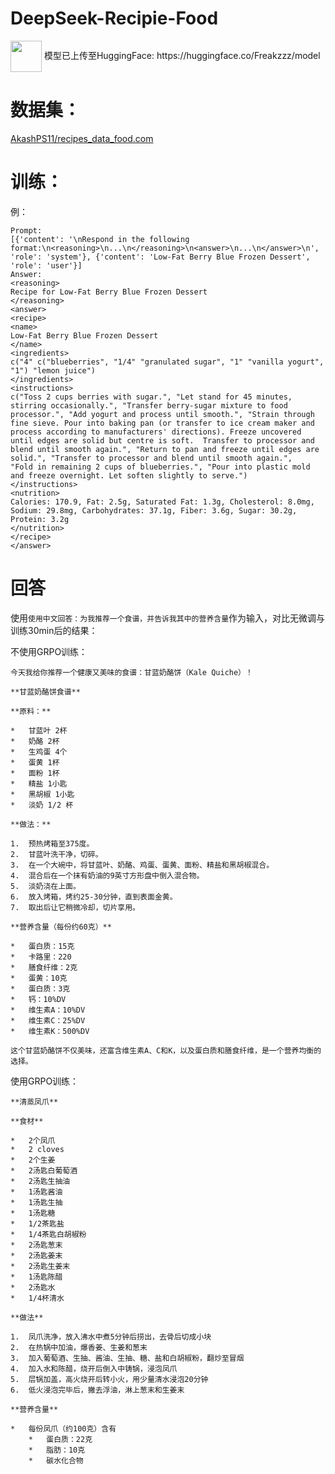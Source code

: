 # DeepSeek-Recipie-Food
<img src="https://raw.githubusercontent.com/unslothai/unsloth/main/images/made with unsloth.png" height="50" align="center" />
模型已上传至HuggingFace: https://huggingface.co/Freakzzz/model

# 数据集：
[AkashPS11/recipes_data_food.com](https://huggingface.co/datasets/AkashPS11/recipes_data_food.com)
# 训练：
例：
```
Prompt:
[{'content': '\nRespond in the following format:\n<reasoning>\n...\n</reasoning>\n<answer>\n...\n</answer>\n', 'role': 'system'}, {'content': 'Low-Fat Berry Blue Frozen Dessert', 'role': 'user'}]
Answer:
<reasoning>
Recipe for Low-Fat Berry Blue Frozen Dessert
</reasoning>
<answer>
<recipe>
<name>
Low-Fat Berry Blue Frozen Dessert
</name>
<ingredients>
c("4" c("blueberries", "1/4" "granulated sugar", "1" "vanilla yogurt", "1") "lemon juice")
</ingredients>
<instructions>
c("Toss 2 cups berries with sugar.", "Let stand for 45 minutes, stirring occasionally.", "Transfer berry-sugar mixture to food processor.", "Add yogurt and process until smooth.", "Strain through fine sieve. Pour into baking pan (or transfer to ice cream maker and process according to manufacturers' directions). Freeze uncovered until edges are solid but centre is soft.  Transfer to processor and blend until smooth again.", "Return to pan and freeze until edges are solid.", "Transfer to processor and blend until smooth again.", 
"Fold in remaining 2 cups of blueberries.", "Pour into plastic mold and freeze overnight. Let soften slightly to serve.")
</instructions>
<nutrition>
Calories: 170.9, Fat: 2.5g, Saturated Fat: 1.3g, Cholesterol: 8.0mg, Sodium: 29.8mg, Carbohydrates: 37.1g, Fiber: 3.6g, Sugar: 30.2g, Protein: 3.2g
</nutrition>
</recipe>
</answer>
```
# 回答
使用`使用中文回答：为我推荐一个食谱，并告诉我其中的营养含量`作为输入，对比无微调与训练30min后的结果：

不使用GRPO训练：
```
今天我给你推荐一个健康又美味的食谱：甘蓝奶酪饼（Kale Quiche）！

**甘蓝奶酪饼食谱**

**原料：**

*   甘蓝叶 2杯
*   奶酪 2杯
*   生鸡蛋 4个
*   蛋黄 1杯
*   面粉 1杯
*   精盐 1小匙
*   黑胡椒 1小匙
*   淡奶 1/2 杯

**做法：**

1.  预热烤箱至375度。
2.  甘蓝叶洗干净，切碎。
3.  在一个大碗中，将甘蓝叶、奶酪、鸡蛋、蛋黄、面粉、精盐和黑胡椒混合。
4.  混合后在一个抹有奶油的9英寸方形盘中倒入混合物。
5.  淡奶浇在上面。
6.  放入烤箱，烤约25-30分钟，直到表面金黄。
7.  取出后让它稍微冷却，切片享用。

**营养含量（每份约60克）**

*   蛋白质：15克
*   卡路里：220
*   膳食纤维：2克
*   蛋黄：10克
*   蛋白质：3克
*   钙：10%DV
*   维生素A：10%DV
*   维生素C：25%DV
*   维生素K：500%DV

这个甘蓝奶酪饼不仅美味，还富含维生素A、C和K，以及蛋白质和膳食纤维，是一个营养均衡的选择。
```
使用GRPO训练：
```
**清蒸凤爪**

**食材**

*   2个凤爪
*   2 cloves
*   2个生姜
*   2汤匙白葡萄酒
*   2汤匙生抽油
*   1汤匙酱油
*   1汤匙生抽
*   1汤匙糖
*   1/2茶匙盐
*   1/4茶匙白胡椒粉
*   2汤匙葱末
*   2汤匙姜末
*   2汤匙生姜末
*   1汤匙陈醋
*   2汤匙水
*   1/4杯清水

**做法**

1.  凤爪洗净，放入沸水中煮5分钟后捞出，去骨后切成小块
2.  在热锅中加油，爆香姜、生姜和葱末
3.  加入葡萄酒、生抽、酱油、生抽、糖、盐和白胡椒粉，翻炒至冒烟
4.  加入水和陈醋，烧开后倒入中铸锅，浸泡凤爪
5.  层锅加盖，高火烧开后转小火，用少量清水浸泡20分钟
6.  低火浸泡完毕后，撇去浮油，淋上葱末和生姜末

**营养含量**

*   每份凤爪（约100克）含有
    *   蛋白质：22克
    *   脂肪：10克
    *   碳水化合物
```
